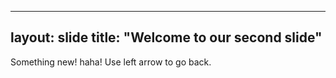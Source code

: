 ---------
layout: slide
title: "Welcome to our second slide"
---------
Something new! haha!
Use left arrow to go back.
